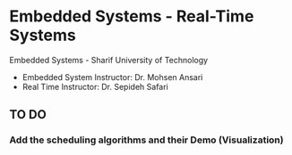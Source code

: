 # Embedded Systems - Real-Time Systems

Embedded Systems - Sharif University of Technology

* Embedded System Instructor: Dr. Mohsen Ansari
* Real Time Instructor: Dr. Sepideh Safari

## TO DO
### Add the scheduling algorithms and their Demo (Visualization)
